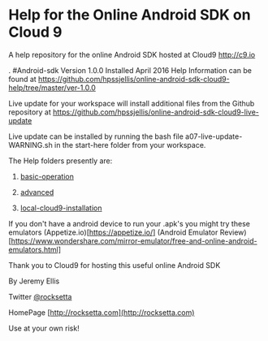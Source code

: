 # Help for the Online Android SDK on Cloud 9
A help repository for the online Android SDK hosted at Cloud9 http://c9.io

.
#Android-sdk Version 1.0.0
Installed April 2016 Help Information can be found at https://github.com/hpssjellis/online-android-sdk-cloud9-help/tree/master/ver-1.0.0


Live update for your workspace will install additional files from the Github repository at  https://github.com/hpssjellis/online-android-sdk-cloud9-live-update 

Live update can be installed by running the bash file a07-live-update-WARNING.sh in the start-here folder from your workspace.


The Help folders presently are:

1. [basic-operation](https://github.com/hpssjellis/online-android-sdk-cloud9-help/tree/master/ver-1.0.0)





1. [advanced](https://github.com/hpssjellis/online-android-sdk-cloud9-help/tree/master/ver-1.0.0/advanced)



1. [local-cloud9-installation](https://github.com/hpssjellis/online-android-sdk-cloud9-help/tree/master/ver-1.0.0/advanced/local-cloud9-install)


If you don't have a android device to run your .apk's you might try these emulators (Appetize.io)[https://appetize.io/] (Android Emulator Review)[https://www.wondershare.com/mirror-emulator/free-and-online-android-emulators.html]

Thank you to Cloud9 for hosting this useful online Android SDK

By Jeremy Ellis

Twitter [@rocksetta](https://twitter.com/rocksetta)

HomePage [http://rocksetta.com](http://rocksetta.com)

Use at your own risk!


